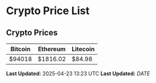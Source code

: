 # Crypto Price List

## Crypto Prices
| Bitcoin | Ethereum | Litecoin |
| ------- | -------- | -------- |
| $94018 | $1816.02 | $84.98 |
**Last Updated:** 2025-04-23 13:23 UTC
**Last Updated:** $DATE$
